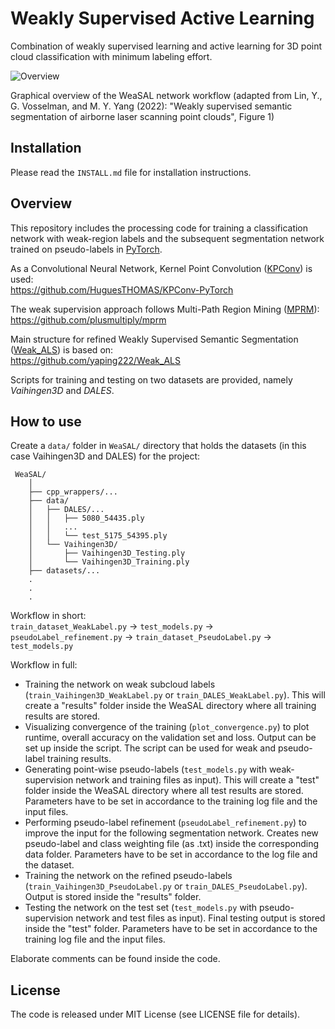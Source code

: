 # Weakly Supervised Active Learning
Combination of weakly supervised learning and active learning for 3D point cloud classification with minimum labeling effort.

![Overview](https://user-images.githubusercontent.com/51992212/190665704-7aa8752e-6d4f-4e0a-9475-15954c883007.png)

Graphical overview of the WeaSAL network workflow (adapted from Lin, Y., G. Vosselman, and M. Y. Yang (2022): "Weakly supervised semantic segmentation of airborne laser scanning point clouds", Figure 1)


## Installation
Please read the `INSTALL.md` file for installation instructions.


## Overview
This repository includes the processing code for training a classification network with weak-region labels and the subsequent segmentation network trained on pseudo-labels in [PyTorch](https://pytorch.org/).

As a Convolutional Neural Network, Kernel Point Convolution ([KPConv](https://arxiv.org/abs/1904.08889)) is used:<br/>
https://github.com/HuguesTHOMAS/KPConv-PyTorch

The weak supervision approach follows Multi-Path Region Mining ([MPRM](https://arxiv.org/abs/2003.13035)):<br/>
https://github.com/plusmultiply/mprm

Main structure for refined Weakly Supervised Semantic Segmentation ([Weak_ALS](https://www.sciencedirect.com/science/article/pii/S0924271622000661)) is based on:<br/>
https://github.com/yaping222/Weak_ALS

Scripts for training and testing on two datasets are provided, namely *Vaihingen3D* and *DALES*.


## How to use
Create a ```data/``` folder in ```WeaSAL/``` directory that holds the datasets (in this case Vaihingen3D and DALES) for the project:
```
 WeaSAL/
    │
    ├── cpp_wrappers/...  
    ├── data/
    │   ├── DALES/...
    │   │   ├── 5080_54435.ply  
    │   │   ...  
    │   │   └── test_5175_54395.ply
    │   └── Vaihingen3D/
    │       ├── Vaihingen3D_Testing.ply 
    │       └── Vaihingen3D_Training.ply
    ├── datasets/...  
    .
    .
    .
```
Workflow in short:<br/>
`train_dataset_WeakLabel.py` &rarr; `test_models.py` &rarr; `pseudoLabel_refinement.py` &rarr; `train_dataset_PseudoLabel.py` &rarr; `test_models.py`

Workflow in full:
- Training the network on weak subcloud labels (```train_Vaihingen3D_WeakLabel.py``` or ```train_DALES_WeakLabel.py```). This will create a "results" folder inside the WeaSAL directory where all training results are stored. 
- Visualizing convergence of the training (```plot_convergence.py```) to plot runtime, overall accuracy on the validation set and loss. Output can be set up inside the script. The script can be used for weak and pseudo-label training results.
- Generating point-wise pseudo-labels (```test_models.py``` with weak-supervision network and training files as input). This will create a "test" folder inside the WeaSAL directory where all test results are stored. Parameters have to be set in accordance to the training log file and the input files.
- Performing pseudo-label refinement (```pseudoLabel_refinement.py```) to improve the input for the following segmentation network. Creates new pseudo-label and class weighting file (as .txt) inside the corresponding data folder. Parameters have to be set in accordance to the log file and the dataset.
- Training the network on the refined pseudo-labels (```train_Vaihingen3D_PseudoLabel.py``` or ```train_DALES_PseudoLabel.py```). Output is stored inside the "results" folder. 
- Testing the network on the test set (```test_models.py``` with pseudo-supervision network and test files as input). Final testing output is stored inside the "test" folder. Parameters have to be set in accordance to the training log file and the input files.

Elaborate comments can be found inside the code.


## License
The code is released under MIT License (see LICENSE file for details).
